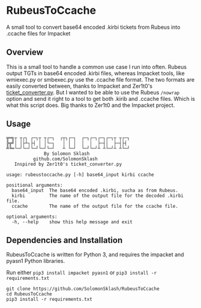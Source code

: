 # RubeusToCcache
A small tool to convert base64 encoded .kirbi tickets from Rubeus into .ccache files for Impacket

## Overview

This is a small tool to handle a common use case I run into often. Rubeus output TGTs in base64 encoded .kirbi files,
whereas Impacket tools, like wmiexec.py or smbexec.py use the .ccache file format. The two formats are easily
converted between, thanks to Impacket and Zer1t0's [ticket_converter.py](https://github.com/Zer1t0/ticket_converter).
But I wanted to be able to use the Rubeus `/nowrap` option and send it right to a tool to get both .kirib and .ccache
files. Which is what this script does. Big thanks to Zer1t0 and the Impacket project.

## Usage

```
╦═╗┬ ┬┌┐ ┌─┐┬ ┬┌─┐  ┌┬┐┌─┐  ┌─┐┌─┐┌─┐┌─┐┬ ┬┌─┐
╠╦╝│ │├┴┐├┤ │ │└─┐   │ │ │  │  │  ├─┤│  ├─┤├┤
╩╚═└─┘└─┘└─┘└─┘└─┘   ┴ └─┘  └─┘└─┘┴ ┴└─┘┴ ┴└─┘
              By Solomon Sklash
          github.com/SolomonSklash
   Inspired by Zer1t0's ticket_converter.py

usage: rubeustoccache.py [-h] base64_input kirbi ccache

positional arguments:
  base64_input  The base64 encoded .kirbi, sucha as from Rubeus.
  kirbi         The name of the output file for the decoded .kirbi file.
  ccache        The name of the output file for the ccache file.

optional arguments:
  -h, --help    show this help message and exit
```

## Dependencies and Installation

RubeusToCcache is written for Python 3, and requires the impacket and pyasn1 Python libraries.

Run either `pip3 install impacket pyasn1` or `pip3 install -r requirements.txt`

```
git clone https://github.com/SolomonSklash/RubeusToCcache
cd RubeusToCcache
pip3 install -r requirements.txt
```
